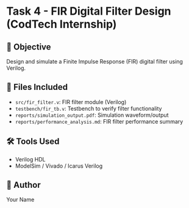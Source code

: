 # Task 4 - FIR Digital Filter Design (CodTech Internship)

## 🎯 Objective
Design and simulate a Finite Impulse Response (FIR) digital filter using Verilog.

## 🧾 Files Included
- `src/fir_filter.v`: FIR filter module (Verilog)
- `testbench/fir_tb.v`: Testbench to verify filter functionality
- `reports/simulation_output.pdf`: Simulation waveform/output
- `reports/performance_analysis.md`: FIR filter performance summary

## 🛠 Tools Used
- Verilog HDL
- ModelSim / Vivado / Icarus Verilog

## 👤 Author
Your Name
